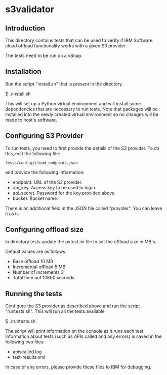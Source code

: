# s3validator


## Introduction

This directory contains tests that can be used to verify if IBM
Software cloud offload functionality works with a given S3
provider.

The tests need to be run on a vSnap.

## Installation

Run the script "install.sh" that is present in the directory.

$ ./install.sh

This will set up a Python virtual environment and will install some
dependencies that are necessary to run tests. Note that packages will
be installed into the newly created virtual environment so no changes
will be made to host's software.

## Configuring S3 Provider

To run tests, you need to first provide the details of the S3
provider. To do this, edit the following file:

    tests/config/cloud_endpoint.json

and provide the following information:

* endpoint. URL of the S3 provider.
* api_key. Access key to be used to login.
* api_secret. Password for the key provided above.
* bucket. Bucket name.

There is an additional field in the JSON file called "provider". You
can leave it as is.

## Configuring offload size

In directory tests update the pytest.ini file to set the offload size in MB's.

Default values are as follows:

* Base offload 10 MB
* Incremental offload 5 MB
* Number of increments 3
* Total time out 10800 seconds


## Running the tests


Configure the S3 provider as described above and run the script
"runtests.sh". This will run all the tests available

$ ./runtests.sh

The script will print information on the console as it runs each
test. Information about tests (such as APIs called and any errors) is
saved in the following two files:

* apiscalled.log
* test-results.xml

In case of any errors, please provide these files to IBM for
debugging.

